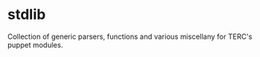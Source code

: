 # stdlib #

Collection of generic parsers, functions and various miscellany for TERC's puppet modules.